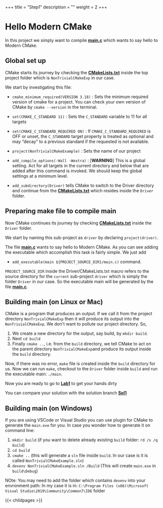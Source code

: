 
+++
title = "Step1"
description = ""
weight = 2
+++

# Hello Modern CMake

In this project we simply want to compile **[main.c](https://github.com/BarisTuncer/A-Rapid-Introduction-to-Modern-Cmake/blob/Step1/Driver/main.c)** which wants to say hello to Modern CMake.

## Global set up 

CMake starts its journey by checking the **[CMakeLists.txt](https://github.com/BarisTuncer/A-Rapid-Introduction-to-Modern-Cmake/blob/Step1/CMakeLists.txt)** inside the top project folder which is `NonTrivialCMakeExp` in our case.

We start by investigating this file:

* `cmake_minimum_required(VERSION 3.18)` : Sets the minimum required version of cmake for a project. You can 
check your own version of CMake by `cmake --version` in the terminal.

* `set(CMAKE_C_STANDARD 11)` : Sets the `C_STANDARD` variable to 11 for all targets

* `set(CMAKE_C_STANDARD_REQUIRED ON)` : If `CMAKE_C_STANDARD_REQUIRED` is OFF or unset, the `C_STANDARD` target property is treated 
as optional and may “decay” to a previous standard if the requested is not available.

* `project(NonTrivialCMakeExample)` : Sets the name of our project

* `add_compile_options(-Wall -Wextra)` : [**WARNING**] This is a global setting. Act for all targets in the current directory and below that are added after this command is invoked. We should keep the global settings at a minimum level.

* `add_subdirectory(Driver)` tells CMake to switch to the Driver directory and continue from the **[CMakeLists.txt](https://github.com/BarisTuncer/A-Rapid-Introduction-to-Modern-Cmake/blob/Step1/Driver/CMakeLists.txt)** which resides inside the `Driver` folder. 

## Preparing make file to compile main

Now CMake continues its journey by checking **[CMakeLists.txt](https://github.com/BarisTuncer/A-Rapid-Introduction-to-Modern-Cmake/blob/Step1/Driver/CMakeLists.txt)** inside the `Driver` folder.

We start by naming this sub-project as `driver` by declaring `project(driver)`.

The file **[main.c](https://github.com/BarisTuncer/A-Rapid-Introduction-to-Modern-Cmake/blob/Step1/Driver/main.c)** wants to say hello to Modern CMake. As you can see
adding the executable which accomplish this task is fairly simple.
We just add 

* `add_executable(main ${PROJECT_SOURCE_DIR}/main.c)` command.

`PROJECT_SOURCE_DIR` inside the Driver/CMakeLists.txt macro refers to the 
source directory for the `current` sub-project `driver` which is simply the folder `Driver` in our case.
So the executable main will be generated by the file  **[main.c](https://github.com/BarisTuncer/A-Rapid-Introduction-to-Modern-Cmake/blob/Step1/Driver/main.c)**.

## Building main (on Linux or Mac)

CMake is a program that produces an output. If we call it from the project directory `NonTrivialCMakeExp` then
it will produce its output into the `NonTrivialCMakeExp`. We don't want to pollute our project directory. So, 

1. We create a new directory for the output, say build, by `mkdir build`. 
2. Next `cd build` 
3. Finally `cmake ..`, i.e. from the `build` directory, we tell CMake to act on the parent directory `NonTrivialCMakeExp`and produce its output inside the `build` directory. 

Now, if there was no error, `make` file is created inside the `build` directory for us. Now we can run `make`, checkout to the
`Driver` folder inside `build` and run the executable main: `./main`. 

Now you are ready to go to **[Lab1](https://github.com/BarisTuncer/A-Rapid-Introduction-to-Modern-Cmake/tree/Lab1)** to get your hands dirty

You can compare your solution with the solution branch **[Sol1](https://github.com/BarisTuncer/A-Rapid-Introduction-to-Modern-Cmake/tree/Sol1)**

## Building main (on Windows)

If you are using VSCode or Visual Studio you can use plugin for CMake to generate the `main.exe` for you. 
In case you wonder how to generate it on command line:

1. `mkdir build` (if you want to delete already existing `build` folder: `rd /s /q build`)
2. `cd build`
3. `cmake ..` (this will generate a `sln` file inside `build`. In our case is it is called `NonTrivialCMakeExample.sln`)
4. `devenv NonTrivialCMakeExample.sln /Build` (This will create `main.exe` in `build\Debug`)

NOte: You may need to add the folder which contains `devenv` into your envronment path: In my case it is in: `C:\Program Files (x86)\Microsoft Visual Studio\2019\Community\Common7\IDE` folder

{{< childpages >}}